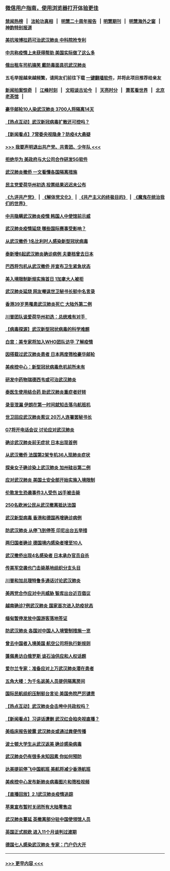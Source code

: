 ### [微信用户指南，使用浏览器打开体验更佳](https://github.com/gfw-breaker/banned-news1/blob/master/indexes/wechat-guide.md?t=0)
#### [禁闻热榜](热点新闻.md?t=0)  &nbsp;&nbsp;|&nbsp;&nbsp; [法轮功真相](https://github.com/gfw-breaker/truth/blob/master/README.md?t=0) &nbsp;&nbsp;|&nbsp;&nbsp; [明慧二十周年报告](https://github.com/gfw-breaker/mh-reports/blob/master/README.md?t=0) &nbsp;&nbsp;|&nbsp;&nbsp;[明慧期刊](https://github.com/gfw-breaker/mh-qikan) &nbsp;&nbsp;|&nbsp;&nbsp; [明慧海外之窗](https://github.com/gfw-breaker/mh-news/blob/master/README.md?t=0) &nbsp;&nbsp;|&nbsp;&nbsp; [神韵特别报道](https://github.com/gfw-breaker/mh-news/blob/master/shenyun.md?t=0)
#### [美抗埃博拉药可治武汉肺炎 中科院抢专利](../pages/nsc418/n11846409.md?t=02052155) 
#### [中共称疫情上未获得帮助 美国实际做了这么多](../pages/nsc418/n11846008.md?t=02052155) 
#### [俄出租车司机搞笑 戴防毒面具抗武汉肺炎](../pages/nsc418/n11845703.md?t=02052155) 
#### 五毛举报越来越频繁，请网友们前往下载 [一键翻墙软件](https://github.com/gfw-breaker/ssr-accounts)，并将此项目推荐给亲友
#### [新闻拍案惊奇](https://github.com/gfw-breaker/banned-news1/blob/master/pages/link4.md) &nbsp;&nbsp;|&nbsp;&nbsp; [江峰时刻](https://github.com/gfw-breaker/banned-news1/blob/master/pages/link4.md) &nbsp;&nbsp;|&nbsp;&nbsp; [文昭谈古论今](https://github.com/gfw-breaker/banned-news1/blob/master/pages/link4.md) &nbsp;&nbsp;|&nbsp;&nbsp; [天亮时分](https://github.com/gfw-breaker/banned-news1/blob/master/pages/link4.md) &nbsp;&nbsp;|&nbsp;&nbsp; [萧茗看世界](https://github.com/gfw-breaker/banned-news1/blob/master/pages/link4.md) &nbsp;&nbsp;|&nbsp;&nbsp; [北京老茶馆](https://github.com/gfw-breaker/banned-news1/blob/master/pages/link4.md) &nbsp;&nbsp;|&nbsp;&nbsp; 
#### [豪华邮轮10人染武汉肺炎 3700人将隔离14天](../pages/nsc418/n11845543.md?t=02052155) 
#### [【热点互动】武汉新冠病毒扩散还可控吗？](../pages/nsc418/n11844750.md?t=02052155) 
#### [【新闻看点】7常委央视隐身？防疫4大悬疑](../pages/nsc418/n11844611.md?t=02052155) 
#### [>>> 我要声明退出共产党、共青团、少年队 <<<](https://github.com/begood0513/goodnews/blob/master/quit/letter.md) 
#### [拒绝华为 美政府与大公司合作研发5G软件](../pages/nsc418/n11844625.md?t=02052155) 
#### [武汉肺炎撤侨 一文看懂各国隔离措施](../pages/nsc418/n11844216.md?t=02052155) 
#### [民主党爱荷华州初选 投票结果迟迟未公布](../pages/nsc418/n11844207.md?t=02052155) 
#### [《九评共产党》](https://github.com/begood0513/9ping.md/blob/master/README.md) &nbsp;|&nbsp; [《解体党文化》](../../../../jtdwh.md/blob/master/README.md)  &nbsp;|&nbsp; [《共产主义的终极目的》](../../../../gczydzjmd.md/blob/master/README.md) &nbsp;|&nbsp; [《魔鬼在统治我们的世界》](../../../../mgztzwmdsj.md/blob/master/README.md) 
#### [中共隐瞒武汉肺炎疫情 韩国人中使馆前示威](../pages/nsc418/n11844084.md?t=02052155) 
#### [武汉肺炎疫情延烧 哪些国际赛事受影响？](../pages/nsc418/n11843958.md?t=02052155) 
#### [从武汉撤侨 1名比利时人感染新型冠状病毒](../pages/nsc418/n11843977.md?t=02052155) 
#### [泰新增6起武汉肺炎确诊病例 夫妻档曾去日本](../pages/nsc418/n11843900.md?t=02052155) 
#### [巴西将包机从武汉撤侨 并宣布卫生紧急状态](../pages/nsc418/n11843418.md?t=02052155) 
#### [美入境限制新规实施首日 1加拿大人被拒](../pages/nsc418/n11843058.md?t=02052155) 
#### [武汉肺炎延烧 网友嘲讽世卫秘书长挺中名言录](../pages/nsc418/n11843056.md?t=02052155) 
#### [香港39岁男罹患武汉肺炎死亡 大陆外第二例](../pages/nsc418/n11843026.md?t=02052155) 
#### [川普团队谈爱荷华州初选：总统难有对手  ](../pages/nsc418/n11842867.md?t=02052155) 
#### [【病毒探源】武汉新型冠状病毒的科学难题](../pages/nsc418/n11842176.md?t=02052155) 
#### [白宫：美专家将加入WHO团队访华 了解疫情](../pages/nsc418/n11842198.md?t=02052155) 
#### [因搭载过武汉肺炎患者 日本两度筛检豪华邮轮](../pages/nsc418/n11842447.md?t=02052155) 
#### [美疾控中心：新型冠状病毒危机前所未有](../pages/nsc418/n11842406.md?t=02052155) 
#### [研发中药物瑞德西韦或可治武汉肺炎](../pages/nsc418/n11842100.md?t=02052155) 
#### [泰医生使用结合药 助武汉肺炎重症者好转](../pages/nsc418/n11842096.md?t=02052155) 
#### [录音泄漏 伊朗在第一时间就知击落乌航班机](../pages/nsc418/n11842002.md?t=02052155) 
#### [世卫回应武汉肺炎惹议 20万人连署罢秘书长](../pages/nsc418/n11841664.md?t=02052155) 
#### [G7将开电话会议 讨论应对武汉肺炎](../pages/nsc418/n11841658.md?t=02052155) 
#### [确诊武汉肺炎前无症状 日本出现首例](../pages/nsc418/n11841567.md?t=02052155) 
#### [从武汉撤侨 法国第2架专机36人现肺炎症状](../pages/nsc418/n11841382.md?t=02052155) 
#### [探亲女子确诊染上武汉肺炎 加州硅谷第二例](../pages/nsc418/n11839784.md?t=02052155) 
#### [应对武汉肺炎 美国土安全部开始实施入境限制](../pages/nsc418/n11839729.md?t=02052155) 
#### [伦敦发生恐袭事件3人受伤 凶手被击毙](../pages/nsc418/n11839442.md?t=02052155) 
#### [250名欧洲公民从武汉撤离抵达法国](../pages/nsc418/n11839438.md?t=02052155) 
#### [武汉新型病毒 香港和德国再增确诊病例](../pages/nsc418/n11839381.md?t=02052155) 
#### [防武汉肺炎 从停飞到停签 印尼出台五举措](../pages/nsc418/n11839282.md?t=02052155) 
#### [两归国者确诊 德国境内感染者增至10人](../pages/nsc418/n11839164.md?t=02052155) 
#### [武汉撤侨出现4名感染者 日本承办官员自杀](../pages/nsc418/n11839044.md?t=02052155) 
#### [传美军空袭也门击毙基地组织分支头目](../pages/nsc418/n11839210.md?t=02052155) 
#### [川普和加总理特鲁多通话讨论武汉肺炎](../pages/nsc418/n11839128.md?t=02052155) 
#### [美两党合作应对中共威胁 智库出台近百倡议](../pages/nsc418/n11838437.md?t=02052155) 
#### [越南确诊7例武汉肺炎 国家首次进入防疫状态](../pages/nsc418/n11838860.md?t=02052155) 
#### [缅甸暂停发放中国游客落地签证](../pages/nsc418/n11838730.md?t=02052155) 
#### [防武汉肺炎 各国对中国人入境管制措施一览](../pages/nsc418/n11838726.md?t=02052155) 
#### [曾去中国者入境美国 航空公司将执行新规则](../pages/nsc418/n11838375.md?t=02052155) 
#### [蓬佩奥访白俄罗斯 谈石油供应和人权话题](../pages/nsc418/n11838242.md?t=02052155) 
#### [爱尔兰专家：准备应对上万武汉肺炎潜在患者](../pages/nsc418/n11837978.md?t=02052155) 
#### [五角大楼：为千名返美人员提供隔离房间](../pages/nsc418/n11837831.md?t=02052155) 
#### [国际民航组织压制挺台言论 美国务院严厉谴责](../pages/nsc418/n11837791.md?t=02052155) 
#### [【热点互动】武汉肺炎会击垮中共政权吗？](../pages/nsc418/n11837779.md?t=02052155) 
#### [【新闻看点】习讲话遭删 武汉红会掐央视直播？](../pages/nsc418/n11837573.md?t=02052155) 
#### [美临床报告披露 武汉肺炎或通过粪便传播](../pages/nsc418/n11837626.md?t=02052155) 
#### [波士顿大学生从武汉返美 确诊感染病毒](../pages/nsc418/n11837580.md?t=02052155) 
#### [武汉肺炎仍有很多未知因素 你如何预防](../pages/nsc418/n11837666.md?t=02052155) 
#### [达美提前停飞中国航班 美航将减少香港航班](../pages/nsc418/n11837649.md?t=02052155) 
#### [美疾控中心发布新肺炎病毒图片和筛检视频](../pages/nsc418/n11837491.md?t=02052155) 
#### [【直播回放】2.1武汉肺炎疫情追踪](../pages/nsc418/n11837232.md?t=02052155) 
#### [苹果宣布暂时关闭所有大陆零售店](../pages/nsc418/n11837097.md?t=02052155) 
#### [武汉肺炎蔓延 英撤离部分驻中国使领馆人员](../pages/nsc418/n11837061.md?t=02052155) 
#### [英国正式脱欧 进入11个月谈判过渡期](../pages/nsc418/n11836911.md?t=02052155) 
#### [德国七人感染武汉肺炎 专家：门户仍大开](../pages/nsc418/n11836344.md?t=02052155) 

----
#### [ >>> 更早内容 <<< ](../indexes/nsc418-earlier.md)
